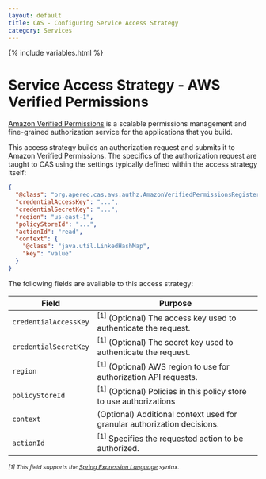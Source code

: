 ```yaml
---
layout: default
title: CAS - Configuring Service Access Strategy
category: Services
---
```


{% include variables.html %}

# Service Access Strategy - AWS Verified Permissions

[Amazon Verified Permissions](https://aws.amazon.com/verified-permissions/) is a scalable permissions 
management and fine-grained authorization service for the applications that you build.

This access strategy builds an authorization request and submits it to Amazon Verified Permissions. The specifics
of the authorization request are taught to CAS using the settings typically defined within the access strategy itself:

```json
{
  "@class": "org.apereo.cas.aws.authz.AmazonVerifiedPermissionsRegisteredServiceAccessStrategy",
  "credentialAccessKey": "...",
  "credentialSecretKey": "...",
  "region": "us-east-1",
  "policyStoreId": "...",
  "actionId": "read",
  "context": {
    "@class": "java.util.LinkedHashMap",
    "key": "value"
  }
}
```

The following fields are available to this access strategy:

| Field                 | Purpose                                                                       |
|-----------------------|-------------------------------------------------------------------------------|
| `credentialAccessKey` | <sup>[1]</sup> (Optional) The access key used to authenticate the request.    |
| `credentialSecretKey` | <sup>[1]</sup> (Optional) The secret key used to authenticate the request.    |
| `region`              | <sup>[1]</sup> (Optional) AWS region to use for authorization API requests.   |
| `policyStoreId`       | <sup>[1]</sup> (Optional) Policies in this policy store to use authorizations |
| `context`             | (Optional) Additional context used for granular authorization decisions.      |
| `actionId`            | <sup>[1]</sup> Specifies the requested action to be authorized.               |

<sub><i>[1] This field supports the [Spring Expression Language](../configuration/Configuration-Spring-Expressions.html) syntax.</i></sub>
